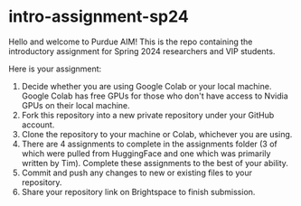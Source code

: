 # intro-assignment-sp24

Hello and welcome to Purdue AIM! This is the repo containing the introductory assignment for Spring 2024 researchers and VIP students.

Here is your assignment:

1. Decide whether you are using Google Colab or your local machine. Google Colab has free GPUs for those who don't have access to Nvidia GPUs on their local machine.
2. Fork this repository into a new private repository under your GitHub account.
3. Clone the repository to your machine or Colab, whichever you are using.
4. There are 4 assignments to complete in the assignments folder (3 of which were pulled from HuggingFace and one which was primarily written by Tim). Complete these assignments to the best of your ability.
5. Commit and push any changes to new or existing files to your repository.
6. Share your repository link on Brightspace to finish submission.
